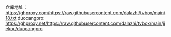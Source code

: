 仓库地址：https://ghproxy.com/https://raw.githubusercontent.com/dalazhi/tvbox/main/18.txt
duocangpro:
https://ghproxy.net/https://raw.githubusercontent.com/dalazhi/tvbox/main/jiekou/duocangpro
